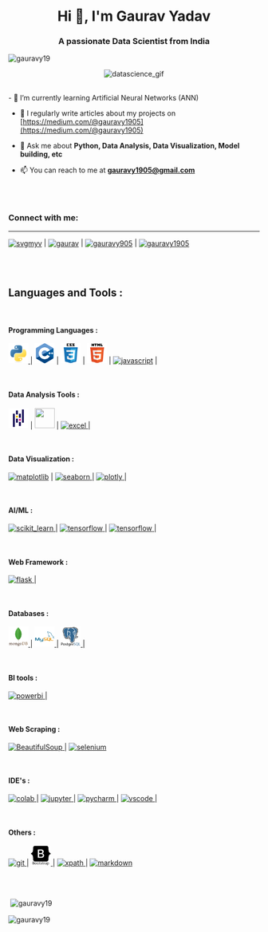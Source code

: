 

<h1 align="center">Hi 👋, I'm Gaurav Yadav</h1>
<h3 align="center">A passionate Data Scientist from India</h3>

<p align="left"> <img src="https://komarev.com/ghpvc/?username=gauravy19&label=Profile%20views&color=0e75b6&style=flat" alt="gauravy19" /> </p>
<p align="center"> <img src="https://miro.medium.com/v2/resize:fit:1400/0*H4cHks1eEdrW7Zlz.gif" alt="datascience_gif" /> </p>
<br>
- 🌱  I’m currently learning </b>Artificial Neural Networks (ANN)</b>

- 📝  I regularly write articles about my projects on [https://medium.com/@gauravy1905](https://medium.com/@gauravy1905)

- 💬  Ask me about **Python, Data Analysis, Data Visualization, Model building, etc**

- 📫  You can reach to me at **gauravy1905@gmail.com**

  <br>
  <br>

<h3 align="left">Connect with me:</h3>
<hr>
<p align="left">
<a href="https://kaggle.com/svgmyv" target="blank"><img align="center" src="https://raw.githubusercontent.com/rahuldkjain/github-profile-readme-generator/master/src/images/icons/Social/kaggle.svg" alt="svgmyv" height="30" width="40" /></a> | <a href="https://medium.com/gaurav" target="blank"><img align="center" src="https://raw.githubusercontent.com/rahuldkjain/github-profile-readme-generator/master/src/images/icons/Social/medium.svg" alt="gaurav" height="30" width="40" /></a> | <a href="https://www.codechef.com/users/gauravy905" target="blank"><img align="center" src="https://i.pinimg.com/474x/c5/d9/fc/c5d9fc1e18bcf039f464c2ab6cfb3eb6--programming.jpg" alt="gauravy905" height="30" width="40" /></a> | <a href="https://codeforces.com/profile/gauravy1905" target="blank"><img align="center" src="https://raw.githubusercontent.com/rahuldkjain/github-profile-readme-generator/master/src/images/icons/Social/codeforces.svg" alt="gauravy1905" height="30" width="40" /></a>
</p>
<br>
<br>

<h2 align="left">Languages and Tools :</h2>
<p align="left">
<br>

<h4 align="left">Programming Languages :</h4>
<p><a href="https://www.python.org" target="_blank" rel="noreferrer"> <img src="https://raw.githubusercontent.com/devicons/devicon/master/icons/python/python-original.svg" alt="python" width="40" height="40"/> </a> | <a href="https://www.w3schools.com/cpp/" target="_blank" rel="noreferrer"> <img src="https://raw.githubusercontent.com/devicons/devicon/master/icons/cplusplus/cplusplus-original.svg" alt="cplusplus" width="40" height="40"/></a> | <a href="https://www.w3schools.com/css/" target="_blank" rel="noreferrer"> <img src="https://raw.githubusercontent.com/devicons/devicon/master/icons/css3/css3-original-wordmark.svg" alt="css3" width="40" height="40"/></a> | <a href="https://www.w3.org/html/" target="_blank" rel="noreferrer"> <img src="https://raw.githubusercontent.com/devicons/devicon/master/icons/html5/html5-original-wordmark.svg" alt="html5" width="40" height="40"/></a> | <a href="https://developer.mozilla.org/en-US/docs/Web/JavaScript" target="_blank" rel="noreferrer"> <img src="https://th.bing.com/th?id=OIP.I5XOh9o_kbTNsXnsIc53aAHaHa&w=250&h=250&c=8&rs=1&qlt=90&o=6&dpr=1.3&pid=3.1&rm=2" alt="javascript" width="40" height="40"/></a> |</p> 
<br>
<h4 align="left">Data Analysis Tools :</h4>
<p><a href="https://pandas.pydata.org/" target="_blank" rel="noreferrer"> <img src="https://raw.githubusercontent.com/devicons/devicon/2ae2a900d2f041da66e950e4d48052658d850630/icons/pandas/pandas-original.svg" alt="pandas" width="40" height="40"/></a> | <a href="https://numpy.org" target="_blank" rel="noreferrer"><img src="https://encrypted-tbn0.gstatic.com/images?q=tbn:ANd9GcRLiXdJ9RSiomqAfZiBL6A9eQdjFfH0WyKup3uSniw&s" width="40" height="40" /></a> | <a href="https://www.microsoft.com/en-in/microsoft-365/excel" target="_blank" rel="noreferrer"> <img src="https://encrypted-tbn0.gstatic.com/images?q=tbn:ANd9GcSN3Ow-cEKyZky0rYFr99Lf_TeDTtHvZFNAPtDuqWCW&s" alt="excel" width="40" height="40"/> </a> |</p> 
<br>

<h4 align="left">Data Visualization :</h4>
<p><a href="https://matplotlib.org" target="_blank" rel="noreferrer"><img src="https://hadrienj.github.io/assets/images/icons/matplotlib.png" alt="matplotlib" width="40" height="40"/></a> | <a href="https://seaborn.pydata.org/" target="_blank" rel="noreferrer"> <img src="https://seaborn.pydata.org/_images/logo-mark-lightbg.svg" alt="seaborn" width="40" height="40"/> </a> | <a href="https://plotly.com" target="_blank" rel="noreferrer"> <img src="https://plotly.com/all_static/images/icon-dash.png" alt="plotly" width="40" height="40"/> </a> |</p>
<br>

<h4 align="left">AI/ML :</h4>
<p><a href="https://scikit-learn.org/" target="_blank" rel="noreferrer"> <img src="https://upload.wikimedia.org/wikipedia/commons/0/05/Scikit_learn_logo_small.svg" alt="scikit_learn" width="40" height="40"/> </a> | <a href="https://pytorch.org/" target="_blank" rel="noreferrer"> <img src="https://shiftlab.github.io/pytorch/assets/images/pytorch-logo.png" alt="tensorflow" width="40" height="40"/> </a> | <a href="https://keras.io/" target="_blank" rel="noreferrer"> <img src="https://th.bing.com/th/id/OIP.wwnExqe720PPHykHhs5HqwAAAA?pid=ImgDet&rs=1" alt="tensorflow" width="100" height="40"/> </a>|</p>
<br>

<h4 align="left">Web Framework :</h4>
<p><a href="https://flask.palletsprojects.com/" target="_blank" rel="noreferrer"> <img src="https://www.vectorlogo.zone/logos/pocoo_flask/pocoo_flask-icon.svg" alt="flask" width="40" height="40"/> </a> | </p>
<br>

<h4 align="left">Databases :</h4>
<p><a href="https://www.mongodb.com/" target="_blank" rel="noreferrer"> <img src="https://raw.githubusercontent.com/devicons/devicon/master/icons/mongodb/mongodb-original-wordmark.svg" alt="mongodb" width="40" height="40"/> </a> | <a href="https://www.mysql.com/" target="_blank" rel="noreferrer"> <img src="https://raw.githubusercontent.com/devicons/devicon/master/icons/mysql/mysql-original-wordmark.svg" alt="mysql" width="40" height="40"/> </a> | <a href="https://www.postgresql.org" target="_blank" rel="noreferrer"> <img src="https://raw.githubusercontent.com/devicons/devicon/master/icons/postgresql/postgresql-original-wordmark.svg" alt="postgresql" width="40" height="40"/> </a> | </p>
<br>

<h4 align="left">BI tools :</h4>
<p><a href="https://powerbi.microsoft.com/en-us/" target="_blank" rel="noreferrer"> <img src="https://i0.wp.com/indiciatraining.com/wp-content/uploads/2019/10/power-bi_logo_transparent.png?resize=982%2C1024&ssl=1" alt="powerbi" width="40" height="40"/> </a> | </p>
<br>

<h4 align="left">Web Scraping :</h4>
<p><a href="https://beautiful-soup-4.readthedocs.io/en/latest/" target="_blank" rel="noreferrer"> <img src="https://apmonitor.com/pds/uploads/Main/python_beautifulsoup.png" alt="BeautifulSoup" width="150" height="40"/> </a> | <a href="https://www.selenium.dev/" target="_blank" rel="noreferrer"> <img src="https://th.bing.com/th/id/OIP.NJZt3xbb1bR0DyA1XkWvOwHaHv?pid=ImgDet&rs=1" alt="selenium" width="40" height="40"/> </a> </p>
<br>

<h4 align="left">IDE's :</h4>
<p><a href="https://colab.research.google.com/" target="_blank" rel="noreferrer"> <img src="https://colab.research.google.com/img/colab_favicon_256px.png" alt="colab" width="40" height="40"/> </a> | <a href="https://jupyter.org/" target="_blank" rel="noreferrer"> <img src="https://s3.amazonaws.com/media-p.slid.es/uploads/49854/images/7301610/1200px-Jupyter_logo.svg.png" alt="jupyter" width="40" height="40"/> </a> | <a href="https://www.jetbrains.com/pycharm/" target="_blank" rel="noreferrer"> <img src="https://cdn.inflearn.com/wp-content/uploads/pycharm.png" alt="pycharm" width="40" height="40"/> </a> | <a href="https://code.visualstudio.com/" target="_blank" rel="noreferrer"> <img src="https://code.visualstudio.com/assets/images/code-stable.png" alt="vscode" width="40" height="40"/> </a> | </p>
<br>

<h4 align="left">Others :</h4>
<p><a href="https://git-scm.com/" target="_blank" rel="noreferrer"> <img src="https://www.vectorlogo.zone/logos/git-scm/git-scm-icon.svg" alt="git" width="40" height="40"/> </a> | <a href="https://getbootstrap.com" target="_blank" rel="noreferrer"> <img src="https://raw.githubusercontent.com/devicons/devicon/master/icons/bootstrap/bootstrap-plain-wordmark.svg" alt="bootstrap" width="40" height="40"/> </a> | <a href="https://developer.mozilla.org/en-US/docs/Web/XPath" target="_blank" rel="noreferrer"> <img src="https://th.bing.com/th/id/OIP.OzN-m0PWFwsOe8ezJxF3MAHaEl?pid=ImgDet&rs=1" alt="xpath" width="60" height="40"/> </a> | <a href="https://www.markdownguide.org/" target="_blank" rel="noreferrer"> <img src="https://th.bing.com/th/id/OIP.ZUAhLxV2uq0V5zIxUN3qtgHaEj?pid=ImgDet&rs=1" alt="markdown" width="60" height="40"/> </a> </p>
<br>
<br>
<p>&nbsp;<img align="center" src="https://github-readme-stats.vercel.app/api?username=gauravy19&show_icons=true&locale=en" alt="gauravy19" /></p>

<p><img align="center" src="https://github-readme-streak-stats.herokuapp.com/?user=gauravy19&" alt="gauravy19" /></p>

